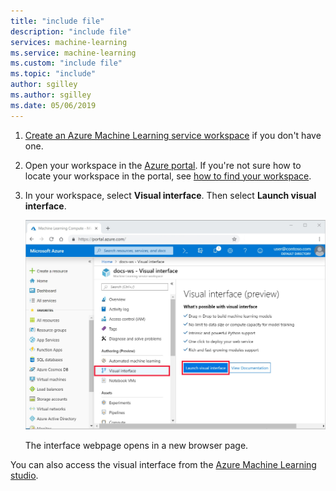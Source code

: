 ```yaml
---
title: "include file"
description: "include file"
services: machine-learning
ms.service: machine-learning
ms.custom: "include file"
ms.topic: "include"
author: sgilley
ms.author: sgilley
ms.date: 05/06/2019
---
```


1. [Create an Azure Machine Learning service workspace](../articles/machine-learning/service/how-to-manage-workspace.md) if you don't have one.

1. Open your workspace in the [Azure portal](https://portal.azure.com/).  If you're not sure how to locate your workspace in the portal, see [how to find your workspace](../articles/machine-learning/service/how-to-manage-workspace.md#view).  

1. In your workspace, select **Visual interface**.  Then select **Launch visual interface**.  
 
    ![Launch visual interface](./media/aml-ui-prereq/launch-ui.png)

    The interface webpage opens in a new browser page.  

You can also access the visual interface from the [Azure Machine Learning studio](https://ml.azure.com).